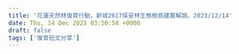 ```yaml
---
title: '花蓮天然林復育行動，新城2617保安林生態樹島建置解說。2023/12/14'
date: Thu, 14 Dec 2023 03:50:58 +0000
draft: false
tags: ['復育短文分享']
---
```


